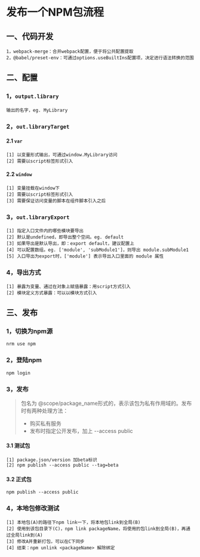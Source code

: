 # 发布一个NPM包流程
## 一、代码开发
```
1，webpack-merge：合并webpack配置，便于将公共配置提取
2，@babel/preset-env：可通过options.useBuiltIns配置项，决定进行语法转换的范围
```
## 二、配置
### 1，```output.library```
```
输出的名字，eg. MyLibrary
```
### 2，```out.libraryTarget```
#### 2.1 ```var```
```
[1] 以变量形式输出，可通过window.MyLibrary访问
[2] 需要以script标签形式引入
```
#### 2.2 ```window```
```
[1] 变量挂载在window下
[2] 需要以script标签形式引入
[3] 需要保证访问变量的脚本在组件脚本引入之后
```
### 3，```out.libraryExport```
```
[1] 指定入口文件内的哪些模块要导出
[2] 默认是undefined，即导出整个空间。eg. default
[3] 如果导出是默认导出，即：export default，建议配置上
[4] 可以配置数组。eg. ['module', 'subModule1']，则导出 module.subModule1
[5] 入口导出为export时，['module'] 表示导出入口里面的 module 属性
```
### 4，导出方式
```
[1] 暴露为变量、通过在对象上赋值暴露：用script方式引入
[2] 模块定义方式暴露：可以以模块方式引入
```
## 三、发布
### 1，切换为npm源
```
nrm use npm
```
### 2，登陆npm
```
npm login
```
### 3，发布
> 包名为 @scope/package_name形式的，表示该包为私有作用域的。发布时有两种处理方法：
> - 购买私有服务
> - 发布时指定公开发布，加上 --access public
#### 3.1 测试包
```
[1] package.json/version 加beta标识
[2] npm publish --access public --tag=beta
```
#### 3.2 正式包
```
npm publish --access public
```
### 4，本地包修改测试
```
[1] 本地包(A)的路径下npm link一下，将本地包link到全局(B)
[2] 使用到该包目录下(C)，npm link packageName，将使用的包link到全局(B)，再通过全局link到(A)
[3] 修改A并重新打包，可以在C下同步
[4] 结束：npm unlink <packageName> 解除绑定
```